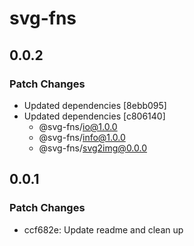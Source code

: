 # svg-fns

## 0.0.2

### Patch Changes

- Updated dependencies [8ebb095]
- Updated dependencies [c806140]
  - @svg-fns/io@1.0.0
  - @svg-fns/info@1.0.0
  - @svg-fns/svg2img@0.0.0

## 0.0.1

### Patch Changes

- ccf682e: Update readme and clean up
